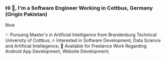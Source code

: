 ### Hi 👋, I'm a Software Engineer Working in Cottbus, Germany (Origin Pakistan)
Now

✨ Pursuing Master's in Artificial Intelligence from Brandenburg Technical University of Cottbus;
🔥 Interested in Software Development, Data Science and Artificial Intellegence;
📆 Available for Freelance Work Regarding Android App Development, Website Development;

<!--
**Afaqrehman98/Afaqrehman98** is a ✨ _special_ ✨ repository because its `README.md` (this file) appears on your GitHub profile.

Here are some ideas to get you started:

- 🔭 I’m currently working on ...
- 🌱 I’m currently learning ...
- 👯 I’m looking to collaborate on ...
- 🤔 I’m looking for help with ...
- 💬 Ask me about ...
- 📫 How to reach me: ...
- 😄 Pronouns: ...
- ⚡ Fun fact: ...
-->
